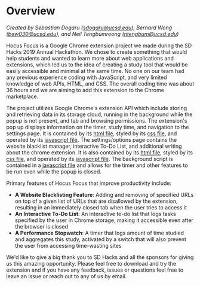 # Overview
_Created by Sebastian Dogaru ([sdogaru@ucsd.edu](sdogaru@ucsd.edu)), Bernard Wong ([bew030@ucsd.edu](bew030@ucsd.edu)), and Neil Tengbumroong ([ntengbum@ucsd.edu](ntengbum@ucsd.edu))_

Hocus Focus is a Google Chrome extension project we made during the SD Hacks 2019 Annual Hackathon. We chose to create something that would help students and wanted to learn more about web applications and extensions, which led us to the idea of creating a study tool that would be easily accessible and minimal at the same time. No one on our team had any previous experience coding with JavaScript, and very limited knowledge of web APIs, HTML, and CSS. The overall coding time was about 36 hours and we are aiming to add this extension to the Chrome marketplace.

The project utilizes Google Chrome's extension API which include storing and retrieving data in its storage cloud, running in the background while the popup is not present, and tab and browsing permissions. The extension's pop up displays information on the timer, study time, and navigation to the settings page. It is contained by its [html file](https://github.com/bew030/hocus-focus/blob/master/popup.html), styled by its [css file](https://github.com/bew030/hocus-focus/blob/master/popup.css), and operated by its [javascript file](https://github.com/bew030/hocus-focus/blob/master/popup.js). The settings/options page contains the website blacklist manager, interactive To-Do List, and additional writing about the chrome extension. It is also contained by its [html file](https://github.com/bew030/hocus-focus/blob/master/options.html), styled by its [css file](https://github.com/bew030/hocus-focus/blob/master/options.css), and operated by its [javascript file](https://github.com/bew030/hocus-focus/blob/master/options.js). The background script is contained in a [javascript file](https://github.com/bew030/hocus-focus/blob/master/background.js) and allows for the timer and other features to be run even while the popup is closed. 

Primary features of Hocus Focus that improve productivity include:
- __A Website Blacklisting Feature__: Adding and removing of specified URLs on top of a given list of URLs that are disallowed by the extension, resulting in an immediately closed tab when the user tries to access it
- __An Interactive To-Do List__: An interactive to-do list that logs tasks specified by the user in Chrome storage, making it accessible even after the browser is closed
- __A Performance Stopwatch__: A timer that logs amount of time studied and aggregates this study, activated by a switch that will also prevent the user from accessing time-wasting sites

We'd like to give a big thank you to SD Hacks and all the sponsors for giving us this amazing opportunity. Please feel free to download and try the extension and if you have any feedback, issues or questions feel free to leave an issue or reach out to any of us by email. 

